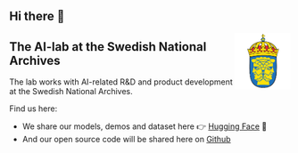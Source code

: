 ## Hi there 👋

<img src="https://raw.githubusercontent.com/Borg93/Riksarkivet_docs/main/docs/assets/fav-removebg-preview.png" width="20%" height="20%" align="right" />

<h2> The AI-lab at the Swedish National Archives </h2>
The lab works with AI-related R&D and product development at the Swedish National Archives.

Find us here:

<ul>
<!--  <li>  Our <a href="https://github.com/Riksarkivet/dataplattform/wiki/Home-english-version" class="underline"> Github page</a>  for the Datalab at Riksarkivet  🔥 </li>  -->
  <li>  We share our models, demos and dataset here 👉  <a href="https://huggingface.co/Riksarkivet" class="underline"> Hugging Face</a> 🤗 </li> 
 <li>  And our open source code will be shared here on <a href="https://github.com/orgs/Swedish-National-Archives-AI-lab/repositories" class="underline">  Github </a> </li> 
</ul>

</p>
